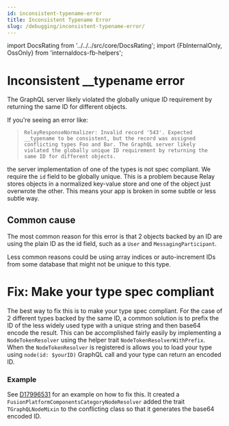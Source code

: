 ```yaml
---
id: inconsistent-typename-error
title: Inconsistent Typename Error
slug: /debugging/inconsistent-typename-error/
---
```


import DocsRating from '../../../src/core/DocsRating';
import {FbInternalOnly, OssOnly} from 'internaldocs-fb-helpers';

# Inconsistent __typename error

The GraphQL server likely violated the globally unique ID requirement by returning the same ID for different objects.

If you're seeing an error like:

> `RelayResponseNormalizer: Invalid record '543'. Expected __typename to be consistent, but the record was assigned conflicting types Foo and Bar. The GraphQL server likely violated the globally unique ID requirement by returning the same ID for different objects.`

the server implementation of one of the types is not spec compliant. We require the `id` field to be globally unique. This is a problem because Relay stores objects in a normalized key-value store and one of the object just overwrote the other. This means your app is broken in some subtle or less subtle way.

## Common cause

The most common reason for this error is that 2 objects backed by an ID are using the plain ID as the id field, such as a `User` and `MessagingParticipant`.

Less common reasons could be using array indices or auto-increment IDs from some database that might not be unique to this type.

# Fix: Make your type spec compliant

The best way to fix this is to make your type spec compliant. For the case of 2 different types backed by the same ID, a common solution is to prefix the ID of the less widely used type with a unique string and then base64 encode the result. This can be accomplished fairly easily by implementing a `NodeTokenResolver` using the helper trait `NodeTokenResolverWithPrefix`.  When the `NodeTokenResolver` is registered is allows you to load your type using `node(id: $yourID)` GraphQL call and your type can return an encoded ID.

<FbInternalOnly>

### Example

See [D17996531](https://www.internalfb.com/diff/D17996531) for an example on how to fix this. It created a `FusionPlatformComponentsCategoryNodeResolver` added the trait `TGraphQLNodeMixin` to the conflicting class so that it generates the base64 encoded ID.

</FbInternalOnly>

<DocsRating />
